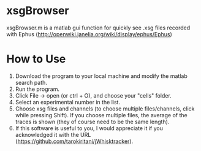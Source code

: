 xsgBrowser
==========
xsgBrowser.m is a matlab gui function for quickly see .xsg files recorded with
Ephus (http://openwiki.janelia.org/wiki/display/ephus/Ephus)

How to Use
==========
1. Download the program to your local machine and modify the matlab search path.
2. Run the program.
3. Click File -> open (or ctrl + O), and choose your "cells" folder.
4. Select an experimental number in the list.
5. Choose xsg files and channels (to choose multiple files/channels, click while pressing Shift).
If you choose multiple files, the average of the traces is shown (they of course need to be the same length).
6. If this software is useful to you, I would appreciate it if you acknowledged it with
the URL (https://github.com/tarokiritani/jWhisktracker).

